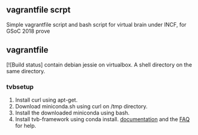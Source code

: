 ## vagrantfile scrpt

Simple vagrantfile script and bash script for virtual brain under INCF, for GSoC 2018 prove 

## vagrantfile
[![Build status]
contain debian jessie on virtualbox.
A shell directory on the same directory.

### **tvbsetup**

1. Install curl using apt-get.
2. Download miniconda.sh using curl on /tmp directory.
3. Install the downloaded miniconda using bash.
4. Install tvb-framework using conda install.
[documentation](https://conda-forge.org/docs/recipe.html) and the [FAQ](https://github.com/conda-forge/staged-recipes#faq)  for help.
